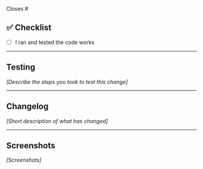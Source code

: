 Closes #<issue>

## ✅ Checklist

- [ ] I ran and tested the code works

---

## Testing

_[Describe the steps you took to test this change]_

---

## Changelog

_[Short description of what has changed]_

---

## Screenshots

_[Screenshots]_

